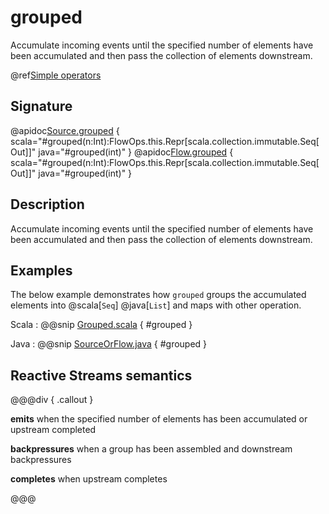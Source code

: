 # grouped

Accumulate incoming events until the specified number of elements have been accumulated and then pass the collection of elements downstream.

@ref[Simple operators](../index.md#simple-operators)

## Signature

@apidoc[Source.grouped](Source) { scala="#grouped(n:Int):FlowOps.this.Repr[scala.collection.immutable.Seq[Out]]" java="#grouped(int)" }
@apidoc[Flow.grouped](Flow) { scala="#grouped(n:Int):FlowOps.this.Repr[scala.collection.immutable.Seq[Out]]" java="#grouped(int)" }


## Description

Accumulate incoming events until the specified number of elements have been accumulated and then pass the collection of
elements downstream.

## Examples

The below example demonstrates how `grouped` groups the accumulated elements into @scala[`Seq`] @java[`List`]
and maps with other operation.

Scala
:  @@snip [Grouped.scala](/akka-docs/src/test/scala/docs/stream/operators/sourceorflow/Grouped.scala) { #grouped }

Java
:  @@snip [SourceOrFlow.java](/akka-docs/src/test/java/jdocs/stream/operators/SourceOrFlow.java) { #grouped }

## Reactive Streams semantics

@@@div { .callout }

**emits** when the specified number of elements has been accumulated or upstream completed

**backpressures** when a group has been assembled and downstream backpressures

**completes** when upstream completes

@@@


